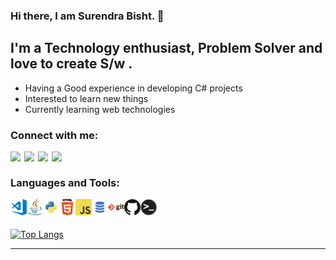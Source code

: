 ### Hi there, I am Surendra Bisht.  👋

## I'm a Technology enthusiast, Problem Solver and love to create S/w . 
-  Having a Good experience in developing C# projects
-  Interested to learn new things
-  Currently learning web technologies


### Connect with me:

[<img align="left"  width="22px" src="https://cdn.jsdelivr.net/npm/simple-icons@v3/icons/linkedin.svg"/>][linkedin]
[<img align="left"  width="22px" src="https://cdn.jsdelivr.net/npm/simple-icons@v3/icons/instagram.svg"/>][instagram]
[<img align="left"  width="22px" src="https://cdn.jsdelivr.net/npm/simple-icons@3.4.0/icons/hackerearth.svg"/>][hackerearth]
[<img align="left"  width="22px" src="https://cdn.jsdelivr.net/npm/simple-icons@3.4.0/icons/leetcode.svg"/>][leetcode]

<br />

### Languages and Tools:

[<img align="left" alt="Visual Studio Code" width="26px" src="https://raw.githubusercontent.com/github/explore/80688e429a7d4ef2fca1e82350fe8e3517d3494d/topics/visual-studio-code/visual-studio-code.png" />][myProfile]
[<img align="left" alt="Visual Studio Code" width="26px" src="https://raw.githubusercontent.com/github/explore/80688e429a7d4ef2fca1e82350fe8e3517d3494d/topics/java/java.png" />][myProfile]
[<img align="left" alt="Visual Studio Code" width="26px" src="https://raw.githubusercontent.com/github/explore/80688e429a7d4ef2fca1e82350fe8e3517d3494d/topics/python/python.png" />][myProfile]
[<img align="left" alt="HTML5" width="26px" src="https://raw.githubusercontent.com/github/explore/80688e429a7d4ef2fca1e82350fe8e3517d3494d/topics/html/html.png" />][myProfile]
[<img align="left" alt="JavaScript" width="26px" src="https://raw.githubusercontent.com/github/explore/80688e429a7d4ef2fca1e82350fe8e3517d3494d/topics/javascript/javascript.png" />][myProfile]
[<img align="left" alt="SQL" width="26px" src="https://raw.githubusercontent.com/github/explore/80688e429a7d4ef2fca1e82350fe8e3517d3494d/topics/sql/sql.png" />][myProfile]
[<img align="left" alt="Git" width="26px" src="https://raw.githubusercontent.com/github/explore/80688e429a7d4ef2fca1e82350fe8e3517d3494d/topics/git/git.png" />][myProfile]
[<img align="left" alt="GitHub" width="26px" src="https://raw.githubusercontent.com/github/explore/78df643247d429f6cc873026c0622819ad797942/topics/github/github.png" />][myProfile]
[<img align="left" alt="HTML5" width="26px" src="https://raw.githubusercontent.com/github/explore/80688e429a7d4ef2fca1e82350fe8e3517d3494d/topics/terminal/terminal.png" />][myProfile]

<br />
<br />


[![Top Langs](https://github-readme-stats.vercel.app/api/top-langs/?username=surendrabisht&layout=compact)](https://github.com/surendrabisht/)


---


[myProfile]: https://github.com/surendrabisht
[linkedin]: https://www.linkedin.com/in/surendrabisht023
[instagram]: https://www.instagram.com/bisht.surie
[hackerearth]: https://www.hackerearth.com/@surendra.bisht023
[leetcode]: https://leetcode.com/surendra_bisht/
